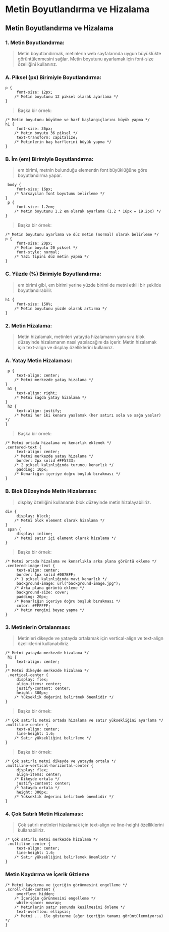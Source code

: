 # Metin Boyutlandırma ve Hizalama
## Metin Boyutlandırma ve Hizalama
### 1. Metin Boyutlandırma:
   > Metin boyutlandırmak, metinlerin web sayfalarında uygun büyüklükte görüntülenmesini sağlar. Metin boyutunu ayarlamak için font-size özelliğini kullanırız.
### A. Piksel (px) Birimiyle Boyutlandırma:
```
p {
     font-size: 12px;
    /* Metin boyutunu 12 piksel olarak ayarlama */
}
```
> Başka bir örnek:
```
/* Metin boyutunu büyütme ve harf başlangıçlarını büyük yapma */
h1 {
     font-size: 36px;
    /* Metin boyutu 36 piksel */
     text-transform: capitalize;
    /* Metinlerin baş harflerini büyük yapma */
}
```
### B. İm (em) Birimiyle Boyutlandırma:
> em birimi, metnin bulunduğu elementin font büyüklüğüne göre boyutlandırma yapar.
```
 body {
     font-size: 16px;
    /* Varsayılan font boyutunu belirleme */
}
 p {
     font-size: 1.2em;
    /* Metin boyutunu 1.2 em olarak ayarlama (1.2 * 16px = 19.2px) */
}
```
> Başka bir örnek:
```
/* Metin boyutunu ayarlama ve düz metin (normal) olarak belirleme */
p {
     font-size: 20px;
    /* Metin boyutu 20 piksel */
     font-style: normal;
    /* Yazı tipini düz metin yapma */
}
```
### C. Yüzde (%) Birimiyle Boyutlandırma:
> em birimi gibi, em birimi yerine yüzde birimi de metni etkili bir şekilde boyutlandırabilir.
```
h1 {
     font-size: 150%;
    /* Metin boyutunu yüzde olarak artırma */
}
```
### 2. Metin Hizalama:

> Metin hizalamak, metinleri yatayda hizalamanın yanı sıra blok düzeyinde hizalamanın nasıl yapılacağını da içerir. Metin hizalamak için text-align ve display özelliklerini kullanırız.
###  A. Yatay Metin Hizalaması:
```
 p {
     text-align: center;
    /* Metni merkezde yatay hizalama */
}
 h1 {
     text-align: right;
    /* Metni sağda yatay hizalama */
}
 h2 {
     text-align: justify;
    /* Metni her iki kenara yaslamak (her satırı sola ve sağa yaslar) */
}
```
> Başka bir örnek:
```
/* Metni ortada hizalama ve kenarlık eklemek */
.centered-text {
     text-align: center;
    /* Metni merkezde yatay hizalama */
     border: 2px solid #FF5733;
    /* 2 piksel kalınlığında turuncu kenarlık */
     padding: 10px;
    /* Kenarlığın içeriye doğru boşluk bırakması */
}
```
###   B. Blok Düzeyinde Metin Hizalaması:
> display özelliğini kullanarak blok düzeyinde metin hizalayabiliriz.
```
div {
     display: block;
    /* Metni blok element olarak hizalama */
}
 span {
     display: inline;
    /* Metni satır içi element olarak hizalama */
}
```
> Başka bir örnek:
```
/* Metni ortada hizalama ve kenarlıkla arka plana görüntü ekleme */
.centered-image-text {
     text-align: center;
     border: 1px solid #007BFF;
    /* 1 piksel kalınlığında mavi kenarlık */
     background-image: url("background-image.jpg");
    /* Arka plana görüntü ekleme */
     background-size: cover;
     padding: 20px;
    /* Kenarlığın içeriye doğru boşluk bırakması */
     color: #FFFFFF;
    /* Metin rengini beyaz yapma */
}
```
### 3. Metinlerin Ortalanması:
> Metinleri dikeyde ve yatayda ortalamak için vertical-align ve text-align özelliklerini kullanabiliriz.
```
/* Metni yatayda merkezde hizalama */
 h1 {
     text-align: center;
}
/* Metni dikeyde merkezde hizalama */
 .vertical-center {
     display: flex;
     align-items: center;
     justify-content: center;
     height: 300px;
    /* Yükseklik değerini belirtmek önemlidir */
}
```
> Başka bir örnek:
```
/* Çok satırlı metni ortada hizalama ve satır yüksekliğini ayarlama */
.multiline-center {
     text-align: center;
     line-height: 1.6;
    /* Satır yüksekliğini belirleme */
}
```
> Başka bir örnek:
```
/* Çok satırlı metni dikeyde ve yatayda ortala */
.multiline-vertical-horizontal-center {
     display: flex;
     align-items: center;
    /* Dikeyde ortala */
     justify-content: center;
    /* Yatayda ortala */
     height: 300px;
    /* Yükseklik değerini belirtmek önemlidir */
}
```
### 4. Çok Satırlı Metin Hizalaması:
> Çok satırlı metinleri hizalamak için text-align ve line-height özelliklerini kullanabiliriz.
```
/* Çok satırlı metni merkezde hizalama */
 .multiline-center {
     text-align: center;
     line-height: 1.6;
    /* Satır yüksekliğini belirlemek önemlidir */
}
```
### Metin Kaydırma ve İçerik Gizleme
```
/* Metni kaydırma ve içeriğin görünmesini engelleme */
.scroll-hide-content {
     overflow: hidden;
    /* İçeriğin görünmesini engelleme */
     white-space: nowrap;
    /* Metinlerin satır sonunda kesilmesini önleme */
     text-overflow: ellipsis;
    /* Metni ... ile gösterme (eğer içeriğin tamamı görüntülenmiyorsa) */
}
```